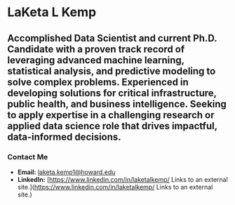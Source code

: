 # LaKeta L Kemp  

Accomplished Data Scientist and current Ph.D. Candidate with a proven track record of leveraging advanced machine learning, statistical analysis, and predictive modeling to solve complex problems. Experienced in developing solutions for critical infrastructure, public health, and business intelligence. Seeking to apply expertise in a challenging research or applied data science role that drives impactful, data-informed decisions.
 ---

### Contact Me

* **Email:** [laketa.kemp1@howard.edu](mailto:laketa.kemp1@howard.edu)
* **LinkedIn:** [https://www.linkedin.com/in/laketalkemp/
Links to an external site.](https://www.linkedin.com/in/laketalkemp/
Links to an external site.)
